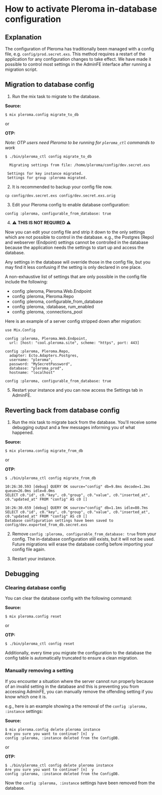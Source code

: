 # How to activate Pleroma in-database configuration
## Explanation

The configuration of Pleroma has traditionally been managed with a config file, e.g. `config/prod.secret.exs`. This method requires a restart of the application for any configuration changes to take effect. We have made it possible to control most settings in the AdminFE interface after running a migration script.

## Migration to database config

1. Run the mix task to migrate to the database.

  **Source:**

  ```
  $ mix pleroma.config migrate_to_db
  ```

  or

  **OTP:**

  *Note: OTP users need Pleroma to be running for `pleroma_ctl` commands to work*

  ```
  $ ./bin/pleroma_ctl config migrate_to_db
  ```

  ```
    Migrating settings from file: /home/pleroma/config/dev.secret.exs

   Settings for key instance migrated.
   Settings for group :pleroma migrated.
  ```

2. It is recommended to backup your config file now.

  ```
  cp config/dev.secret.exs config/dev.secret.exs.orig
  ```

3. Edit your Pleroma config to enable database configuration:

  ```
  config :pleroma, configurable_from_database: true
  ```

4. ⚠️ **THIS IS NOT REQUIRED** ⚠️

  Now you can edit your config file and strip it down to the only settings which are not possible to control in the database. e.g., the Postgres (Repo) and webserver (Endpoint) settings cannot be controlled in the database because the application needs the settings to start up and access the database.

  Any settings in the database will override those in the config file, but you may find it less confusing if the setting is only declared in one place.

  A non-exhaustive list of settings that are only possible in the config file include the following:

  * config :pleroma, Pleroma.Web.Endpoint
  * config :pleroma, Pleroma.Repo
  * config :pleroma, configurable\_from\_database
  * config :pleroma, :database, rum_enabled
  * config :pleroma, :connections_pool

  Here is an example of a server config stripped down after migration:

  ```
  use Mix.Config

  config :pleroma, Pleroma.Web.Endpoint,
    url: [host: "cool.pleroma.site", scheme: "https", port: 443]

  config :pleroma, Pleroma.Repo,
    adapter: Ecto.Adapters.Postgres,
    username: "pleroma",
    password: "MySecretPassword",
    database: "pleroma_prod",
    hostname: "localhost"

  config :pleroma, configurable_from_database: true
  ```

5. Restart your instance and you can now access the Settings tab in AdminFE.


## Reverting back from database config

1. Run the mix task to migrate back from the database. You'll receive some debugging output and a few messages informing you of what happened.

  **Source:**

  ```
  $ mix pleroma.config migrate_from_db
  ```

  or

  **OTP:**

  ```
  $ ./bin/pleroma_ctl config migrate_from_db
  ```

  ```
  10:26:30.593 [debug] QUERY OK source="config" db=9.8ms decode=1.2ms queue=26.0ms idle=0.0ms
  SELECT c0."id", c0."key", c0."group", c0."value", c0."inserted_at", c0."updated_at" FROM "config" AS c0 []

  10:26:30.659 [debug] QUERY OK source="config" db=1.1ms idle=80.7ms
  SELECT c0."id", c0."key", c0."group", c0."value", c0."inserted_at", c0."updated_at" FROM "config" AS c0 []
  Database configuration settings have been saved to config/dev.exported_from_db.secret.exs
  ```

2. Remove `config :pleroma, configurable_from_database: true` from your config. The in-database configuration still exists, but it will not be used. Future migrations will erase the database config before importing your config file again.

3. Restart your instance.

## Debugging

### Clearing database config
You can clear the database config with the following command:

  **Source:**

  ```
  $ mix pleroma.config reset
  ```

  or

  **OTP:**

  ```
  $ ./bin/pleroma_ctl config reset
  ```

Additionally, every time you migrate the configuration to the database the config table is automatically truncated to ensure a clean migration.

### Manually removing a setting
If you encounter a situation where the server cannot run properly because of an invalid setting in the database and this is preventing you from accessing AdminFE, you can manually remove the offending setting if you know which one it is.

e.g., here is an example showing a the removal of the `config :pleroma, :instance` settings:

  **Source:**

  ```
  $ mix pleroma.config delete pleroma instance
  Are you sure you want to continue? [n]  y
  config :pleroma, :instance deleted from the ConfigDB.
  ```

  or

  **OTP:**

  ```
  $ ./bin/pleroma_ctl config delete pleroma instance
  Are you sure you want to continue? [n]  y
  config :pleroma, :instance deleted from the ConfigDB.
  ```

Now the `config :pleroma, :instance` settings have been removed from the database.
